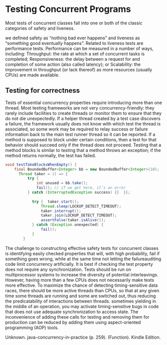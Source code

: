 # Testing Concurrent Programs 
Most tests of concurrent classes fall into one or both of the classic categories of  safety and liveness.

we defined safety as “nothing bad ever happens”  and liveness as “something good eventually happens”. 
Related to liveness tests are performance tests. Performance can be measured  in a number of ways, including:  Throughput: the rate at which a set of concurrent tasks is completed;  Responsiveness: the delay between a request for and completion of some action  (also called latency); or  Scalability: the improvement in throughput (or lack thereof) as more resources  (usually CPUs) are made available. 
## Testing for correctness 
Tests of essential concurrency properties require introducing more than one  thread. Most testing frameworks are not very concurrency-friendly: they rarely  include facilities to create threads or monitor them to ensure that they do not die  unexpectedly. If a helper thread created by a test case discovers a failure, the  framework usually does not know with which test the thread is associated, so  some work may be required to relay success or failure information back to the  main test runner thread so it can be reported. 
If a method is supposed to block under certain conditions, then a test for  that behavior should succeed only if the thread does not proceed. Testing that  a method blocks is similar to testing that a method throws an exception; if the  method returns normally, the test has failed. 
``` java
void testTakeBlocksWhenEmpty() {
	final BoundedBuffer<Integer> bb = new BoundedBuffer<Integer>(10);
	  Thread taker = () => { 
		  try {  
			  int unused = bb.take();  
			  fail(); // if we get here, it’s an error
		  } catch (InterruptedException success) {}  }};  
		
			try {  taker.start(); 
				Thread.sleep(LOCKUP_DETECT_TIMEOUT); 
				taker.interrupt(); 
				taker.join(LOCKUP_DETECT_TIMEOUT); 
				assertFalse(taker.isAlive());  
			} catch (Exception unexpected) {  
				fail();
			}
		}
```

The challenge to constructing effective safety tests for concurrent classes  is identifying easily checked properties that will, with high probability, fail  if something goes wrong, while at the same time not letting the failureauditing code limit concurrency artificially. It is best if checking the test property does not require any synchronization. 
Tests should be run on multiprocessor systems to increase the diversity  of potential interleavings. However, having more than a few CPUs does  not necessarily make tests more effective. To maximize the chance of  detecting timing-sensitive data races, there should be more active threads  than CPUs, so that at any given time some threads are running and some  are switched out, thus reducing the predicatability of interactions between  threads. 
sometimes yielding in the middle  of an operation, you may activate timing-sensitive bugs in code that does not use  adequate synchronization to access state. The inconvenience of adding these calls  for testing and removing them for production can be reduced by adding them  using aspect-oriented programming (AOP) tools. 

Unknown. java-concurrency-in-practice (p. 259). (Function). Kindle Edition. 